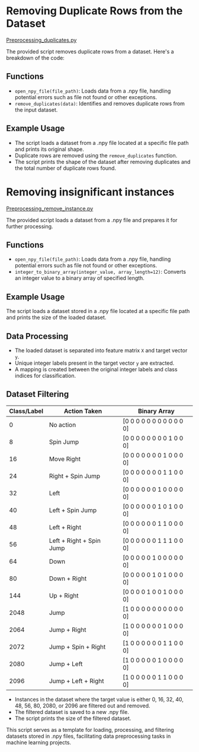 # Removing Duplicate Rows from the Dataset
[Preprocessing_duplicates.py](https://github.com/sankalp-s/MSC_Thesis/blob/main/Preprocessing/Preprocessing_duplicates.py)

The provided script removes duplicate rows from a dataset. Here's a breakdown of the code:

## Functions
- `open_npy_file(file_path)`: Loads data from a .npy file, handling potential errors such as file not found or other exceptions.
- `remove_duplicates(data)`: Identifies and removes duplicate rows from the input dataset.

## Example Usage
- The script loads a dataset from a .npy file located at a specific file path and prints its original shape.
- Duplicate rows are removed using the `remove_duplicates` function.
- The script prints the shape of the dataset after removing duplicates and the total number of duplicate rows found.


# Removing insignificant instances
[Preprocessing_remove_instance.py](https://github.com/sankalp-s/MSC_Thesis/blob/main/Preprocessing/Preprocessing_remove_instance.py)

The provided script loads a dataset from a .npy file and prepares it for further processing.

## Functions
- `open_npy_file(file_path)`: Loads data from a .npy file, handling potential errors such as file not found or other exceptions.
- `integer_to_binary_array(integer_value, array_length=12)`: Converts an integer value to a binary array of specified length.

## Example Usage
The script loads a dataset stored in a .npy file located at a specific file path and prints the size of the loaded dataset.

## Data Processing
- The loaded dataset is separated into feature matrix `X` and target vector `y`.
- Unique integer labels present in the target vector `y` are extracted.
- A mapping is created between the original integer labels and class indices for classification.

## Dataset Filtering

| Class/Label | Action Taken        | Binary Array                        |
|-------------|---------------------|-------------------------------------|
| 0           | No action           | [0 0 0 0 0 0 0 0 0 0 0 0]           |
| 8           | Spin Jump           | [0 0 0 0 0 0 0 0 1 0 0 0]           |
| 16          | Move Right          | [0 0 0 0 0 0 0 1 0 0 0 0]           |
| 24          | Right + Spin Jump   | [0 0 0 0 0 0 0 1 1 0 0 0]           |
| 32          | Left                | [0 0 0 0 0 0 1 0 0 0 0 0]           |
| 40          | Left + Spin Jump    | [0 0 0 0 0 0 1 0 1 0 0 0]           |
| 48          | Left + Right        | [0 0 0 0 0 0 1 1 0 0 0 0]           |
| 56          | Left + Right + Spin Jump | [0 0 0 0 0 0 1 1 1 0 0 0]     |
| 64          | Down                | [0 0 0 0 0 1 0 0 0 0 0 0]           |
| 80          | Down + Right        | [0 0 0 0 0 1 0 1 0 0 0 0]           |
| 144         | Up + Right          | [0 0 0 0 1 0 0 1 0 0 0 0]           |
| 2048        | Jump                | [1 0 0 0 0 0 0 0 0 0 0 0]           |
| 2064        | Jump + Right        | [1 0 0 0 0 0 0 1 0 0 0 0]           |
| 2072        | Jump + Spin + Right| [1 0 0 0 0 0 0 1 1 0 0 0]           |
| 2080        | Jump + Left         | [1 0 0 0 0 0 1 0 0 0 0 0]           |
| 2096        | Jump + Left + Right| [1 0 0 0 0 0 1 1 0 0 0 0]           |


- Instances in the dataset where the target value is either 0, 16, 32, 40, 48, 56, 80, 2080, or 2096 are filtered out and removed.
- The filtered dataset is saved to a new .npy file.
- The script prints the size of the filtered dataset.

This script serves as a template for loading, processing, and filtering datasets stored in .npy files, facilitating data preprocessing tasks in machine learning projects.

